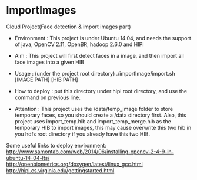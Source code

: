 # ImportImages
Cloud Project(Face detection & import images part)

* Environment : This project is under Ubuntu 14.04, and needs the support of java, OpenCV 2.11, OpenBR, hadoop 2.6.0 and HIPI

* Aim : This project will first detect faces in a image, and then import all face images into a given HIB

* Usage : (under the project root directory) ./importImage/import.sh [IMAGE PATH] [HIB PATH]

* How to deploy : put this directory under hipi root directory, and use the command on previous line.

* Attention : This project uses the /data/temp_image folder to store temporary faces, so you should create a /data directory first. Also, this project uses import_temp.hib and import_temp_merge.hib as the temporary HIB to import images, this may cause overwrite this two hib in you hdfs root directory if you already have this two HIB.

Some useful links to deploy environment: </br>
http://www.samontab.com/web/2014/06/installing-opencv-2-4-9-in-ubuntu-14-04-lts/ </br>
http://openbiometrics.org/doxygen/latest/linux_gcc.html </br>
http://hipi.cs.virginia.edu/gettingstarted.html </br>

